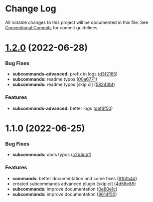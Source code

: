 # Change Log

All notable changes to this project will be documented in this file.
See [Conventional Commits](https://conventionalcommits.org) for commit guidelines.

# [1.2.0](https://github.com/kaname-png/neko-plugins/compare/@kaname-png/plugin-subcommands-advanced@1.1.0...@kaname-png/plugin-subcommands-advanced@1.2.0) (2022-06-28)

### Bug Fixes

-   **subcommands-advanced:** prefix in logs ([d3f2185](https://github.com/kaname-png/neko-plugins/commit/d3f21854a47f9e959da1b311f30f3acb2b4c96bf))
-   **subcommands:** readme typos ([00a6771](https://github.com/kaname-png/neko-plugins/commit/00a6771f53f2b8c3042f66267f390f01dae82c0c))
-   **subcommands:** readme typos [skip ci] ([58243bf](https://github.com/kaname-png/neko-plugins/commit/58243bfdff88ab3da724b3c4289451e3752da237))

### Features

-   **subcommands-advanced:** better logs ([def4f50](https://github.com/kaname-png/neko-plugins/commit/def4f501aaee5fc8dbe7bb00a297ee332e029c86))

# 1.1.0 (2022-06-25)

### Bug Fixes

-   **subcommnads:** docs typos ([c2b4cbf](https://github.com/kaname-png/neko-plugins/commit/c2b4cbf5192ebc93b5388304d355a117542b3b3e))

### Features

-   **commands:** better documentation and some fixes ([91bfb4d](https://github.com/kaname-png/neko-plugins/commit/91bfb4dd59901323c25ec3aeadf19abaccffe124))
-   created subcommands advanced plugin [skip ci] ([4d56e85](https://github.com/kaname-png/neko-plugins/commit/4d56e856408f492fb3e6d452de17467c33763135))
-   **subcommands:** improve documentation ([0e80e1c](https://github.com/kaname-png/neko-plugins/commit/0e80e1cc0ac68242fe1afb2fee7197a4bd971ff9))
-   **subcommands:** improve documentation ([9614f50](https://github.com/kaname-png/neko-plugins/commit/9614f50e49b77a86c53d4a6a68eeef8a278ffce9))
